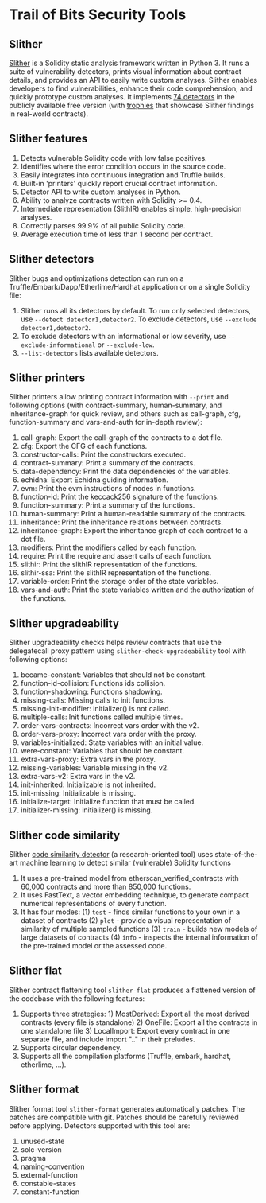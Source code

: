 # Trail of Bits Security Tools

## Slither

[Slither](https://github.com/crytic/slither) is a Solidity static analysis framework written in Python 3. It runs a suite of vulnerability detectors, prints visual information about contract details, and provides an API to easily write custom analyses. Slither enables developers to find vulnerabilities, enhance their code comprehension, and quickly prototype custom analyses. It implements [74 detectors](https://github.com/crytic/slither#detectors) in the publicly available free version (with [trophies](https://github.com/crytic/slither/blob/master/trophies.md) that showcase Slither findings in real-world contracts).

## Slither features

1. Detects vulnerable Solidity code with low false positives.
2. Identifies where the error condition occurs in the source code.
3. Easily integrates into continuous integration and Truffle builds.
4. Built-in 'printers' quickly report crucial contract information.
5. Detector API to write custom analyses in Python.
6. Ability to analyze contracts written with Solidity >= 0.4.
7. Intermediate representation (SlithIR) enables simple, high-precision analyses.
8. Correctly parses 99.9% of all public Solidity code.
9. Average execution time of less than 1 second per contract.

## Slither detectors

Slither bugs and optimizations detection can run on a Truffle/Embark/Dapp/Etherlime/Hardhat application or on a single Solidity file:

1. Slither runs all its detectors by default. To run only selected detectors, use `--detect detector1,detector2`. To exclude detectors, use `--exclude detector1,detector2`.
2. To exclude detectors with an informational or low severity, use `--exclude-informational` or `--exclude-low`.
3. `--list-detectors` lists available detectors.

## Slither printers

Slither printers allow printing contract information with `--print` and following options (with contract-summary, human-summary, and inheritance-graph for quick review, and others such as call-graph, cfg, function-summary and vars-and-auth for in-depth review):

1. call-graph: Export the call-graph of the contracts to a dot file.
2. cfg: Export the CFG of each functions.
3. constructor-calls: Print the constructors executed.
4. contract-summary: Print a summary of the contracts.
5. data-dependency: Print the data dependencies of the variables.
6. echidna: Export Echidna guiding information.
7. evm: Print the evm instructions of nodes in functions.
8. function-id: Print the keccack256 signature of the functions.
9. function-summary: Print a summary of the functions.
10. human-summary: Print a human-readable summary of the contracts.
11. inheritance: Print the inheritance relations between contracts.
12. inheritance-graph: Export the inheritance graph of each contract to a dot file.
13. modifiers: Print the modifiers called by each function.
14. require: Print the require and assert calls of each function.
15. slithir: Print the slithIR representation of the functions.
16. slithir-ssa: Print the slithIR representation of the functions.
17. variable-order: Print the storage order of the state variables.
18. vars-and-auth: Print the state variables written and the authorization of the functions.

## Slither upgradeability

Slither upgradeability checks helps review contracts that use the delegatecall proxy pattern using `slither-check-upgradeability` tool with following options:

1. became-constant: Variables that should not be constant.
2. function-id-collision: Functions ids collision.
3. function-shadowing: Functions shadowing.
4. missing-calls: Missing calls to init functions.
5. missing-init-modifier: initializer() is not called.
6. multiple-calls: Init functions called multiple times.
7. order-vars-contracts: Incorrect vars order with the v2.
8. order-vars-proxy: Incorrect vars order with the proxy.
9. variables-initialized: State variables with an initial value.
10. were-constant: Variables that should be constant.
11. extra-vars-proxy: Extra vars in the proxy.
12. missing-variables: Variable missing in the v2.
13. extra-vars-v2: Extra vars in the v2.
14. init-inherited: Initializable is not inherited.
15. init-missing: Initializable is missing.
16. initialize-target: Initialize function that must be called.
17. initializer-missing: initializer() is missing.

## Slither code similarity

Slither [code similarity detector](https://blog.trailofbits.com/2020/10/23/efficient-audits-with-machine-learning-and-slither-simil/) (a research-oriented tool) uses state-of-the-art machine learning to detect similar (vulnerable) Solidity functions

1. It uses a pre-trained model from etherscan_verified_contracts with 60,000 contracts and more than 850,000 functions.
2. It uses FastText, a vector embedding technique, to generate compact numerical representations of every function.
3. It has four modes: (1) `test` - finds similar functions to your own in a dataset of contracts (2) `plot` - provide a visual representation of similarity of multiple sampled functions (3) `train` - builds new models of large datasets of contracts (4) `info` - inspects the internal information of the pre-trained model or the assessed code.

## Slither flat

Slither contract flattening tool `slither-flat` produces a flattened version of the codebase with the following features:

1. Supports three strategies: 1) MostDerived: Export all the most derived contracts (every file is standalone) 2) OneFile: Export all the contracts in one standalone file 3) LocalImport: Export every contract in one separate file, and include import ".." in their preludes.
2. Supports circular dependency.
3. Supports all the compilation platforms (Truffle, embark, hardhat, etherlime, ...).

## Slither format

Slither format tool `slither-format` generates automatically patches. The patches are compatible with git. Patches should be carefully reviewed before applying. Detectors supported with this tool are:

1. unused-state
2. solc-version
3. pragma
4. naming-convention
5. external-function
6. constable-states
7. constant-function
